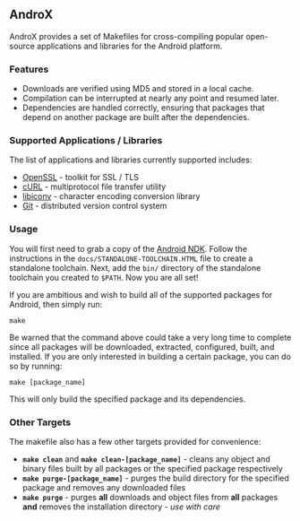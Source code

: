 ## AndroX

AndroX provides a set of Makefiles for cross-compiling popular open-source
applications and libraries for the Android platform.

### Features

 - Downloads are verified using MD5 and stored in a local cache.
 - Compilation can be interrupted at nearly any point and resumed later.
 - Dependencies are handled correctly, ensuring that packages that depend on
   another package are built after the dependencies.

### Supported Applications / Libraries

The list of applications and libraries currently supported includes:

 - [OpenSSL](http://www.openssl.org/) - toolkit for SSL / TLS
 - [cURL](http://curl.haxx.se/) - multiprotocol file transfer utility
 - [libiconv](http://www.gnu.org/software/libiconv/) - character encoding
   conversion library
 - [Git](http://git-scm.com/) - distributed version control system

### Usage

You will first need to grab a copy of the
[Android NDK](http://developer.android.com/tools/sdk/ndk/index.html). Follow the
instructions in the `docs/STANDALONE-TOOLCHAIN.HTML` file to create a standalone
toolchain. Next, add the `bin/` directory of the standalone toolchain you
created to `$PATH`. Now you are all set!

If you are ambitious and wish to build all of the supported packages for
Android, then simply run:

    make

Be warned that the command above could take a very long time to complete since
all packages will be downloaded, extracted, configured, built, and installed. If
you are only interested in building a certain package, you can do so by running:

    make [package_name]

This will only build the specified package and its dependencies.

### Other Targets

The makefile also has a few other targets provided for convenience:

 - <strong>`make clean`</strong> and
   <strong>`make clean-[package_name]`</strong> - cleans any object and binary
   files built by all packages or the specified package respectively
 - <strong>`make purge-[package_name]`</strong> - purges the build directory for
   the specified package and removes any downloaded files
 - <strong>`make purge`</strong> - purges **all** downloads and object files
   from **all** packages **and** removes the installation directory - *use with
   care*